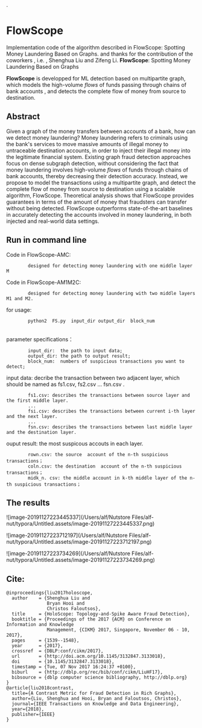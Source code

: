 ·

# FlowScope

Implementation code of the algorithm described in FlowScope: Spotting Money Laundering Based on Graphs. and thanks for the contribution of the coworkers , i.e. , Shenghua Liu and Zifeng Li.
**FlowScope**: Spotting Money Laundering Based on Graphs

**FlowScope** is developped for ML detection based on multipartite graph,  which models the high-volume *flows* of funds passing through chains of bank accounts , and  detects the complete flow of money from source to destination.

## Abstract 

Given a graph of the money transfers between accounts of a bank, how can we detect  money laundering? Money laundering refers to criminals using the bank's services to move massive amounts of illegal money to untraceable destination accounts, in order to inject their illegal money into the legitimate financial system. Existing graph fraud detection approaches focus on dense subgraph detection, without considering the fact that money laundering involves high-volume *flows* of funds through chains of bank accounts, thereby decreasing their detection accuracy.  Instead, we propose to model the transactions using a multipartite graph, and  detect the complete flow of money from source to destination using a scalable algorithm, FlowScope. Theoretical analysis shows that FlowScope provides guarantees in terms of the amount of money that fraudsters can transfer  without being detected. FlowScope outperforms state-of-the-art baselines in accurately detecting the accounts involved in money laundering, in both injected and real-world data settings.

## Run in command line

Code in  FlowScope-AMC:

```
        designed for detecting money laundering with one middle layer M
```

Code in  FlowScope-AM1M2C:

```
        designed for detecting money laundering with two middle layers M1 and M2.  
```

for usage:

```
        python2  FS.py  input_dir output_dir  block_num 
```

​       
parameter specifications：

```
        input_dir:  the path to input data; 
        output_dir: the path to output result;
        block_num:  numbers of suspicious transactions you want to detect;
```

  input data: decribe the transaction between two  adjacent layer, which should be named as fs1.csv, fs2.csv ... fsn.csv . 
              

```
        fs1.csv: describes the transactions between source layer and the first middle layer. 
        ...
        fsi.csv: describes the transactions between current i-th layer and the next layer. 
        ...
        fsn.csv: describes the transactions between last middle layer and the destination layer.  
```

  ouput result: the most suspicous accouts in each layer. 

```
        rown.csv: the source  account of the n-th suspicious transactions；
        coln.csv: the destination  account of the n-th suspicious transactions；
        midk_n. csv: the middle account in k-th middle layer of the n-th suspicious transactions；
```



## The results  

![image-20191127223445337](/Users/alf/Nutstore Files/alf-nut/typora/Untitled.assets/image-20191127223445337.png)



![image-20191127223712197](/Users/alf/Nutstore Files/alf-nut/typora/Untitled.assets/image-20191127223712197.png)

![image-20191127223734269](/Users/alf/Nutstore Files/alf-nut/typora/Untitled.assets/image-20191127223734269.png)





## Cite:

```
@inproceedings{liu2017holoscope,
  author    = {Shenghua Liu and
               Bryan Hooi and
               Christos Faloutsos},
  title     = {HoloScope: Topology-and-Spike Aware Fraud Detection},
  booktitle = {Proceedings of the 2017 {ACM} on Conference on Information and Knowledge
               Management, {CIKM} 2017, Singapore, November 06 - 10, 2017},
  pages     = {1539--1548},
  year      = {2017},
  crossref  = {DBLP:conf/cikm/2017},
  url       = {http://doi.acm.org/10.1145/3132847.3133018},
  doi       = {10.1145/3132847.3133018},
  timestamp = {Tue, 07 Nov 2017 16:24:37 +0100},
  biburl    = {http://dblp.org/rec/bib/conf/cikm/LiuHF17},
  bibsource = {dblp computer science bibliography, http://dblp.org}
}
@article{liu2018contrast,
  title={A Contrast Metric for Fraud Detection in Rich Graphs},
  author={Liu, Shenghua and Hooi, Bryan and Faloutsos, Christos},
  journal={IEEE Transactions on Knowledge and Data Engineering},
  year={2018},
  publisher={IEEE}
}
```





